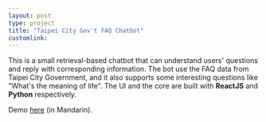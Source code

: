 ```yaml
---
layout: post
type: project
title: "Taipei City Gov't FAQ Chatbot"
customlink: 
---
```

This is a small retrieval-based chatbot that can understand users' questions and reply with corresponding information. The bot use the FAQ data from Taipei City Government, and it also supports some interesting questions like "What's the meaning of life". The UI and the core are built with **ReactJS** and **Python** respectively.

Demo [here](https://tpe-gov-bot.herokuapp.com/) (in Mandarin).